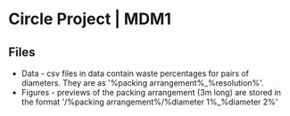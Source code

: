 # Circle Project | MDM1


## Files

* Data - csv files in data contain waste percentages for pairs of diameters. They are as '%packing arrangement%_%resolution%'.
* Figures - previews of the packing arrangement (3m long) are stored in the format '/%packing arrangement%/%diameter 1%_%diameter 2%'